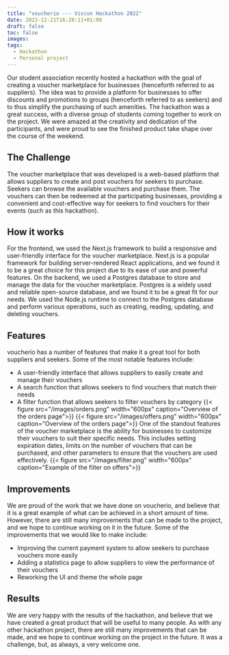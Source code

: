```yaml
---
title: "voucherio --- Viscon Hackathon 2022"
date: 2022-12-21T16:28:11+01:00
draft: false
toc: false
images:
tags:
  - Hackathon
  - Personal project
---
```

Our student association recently hosted a hackathon with the goal of creating a voucher marketplace for businesses (henceforth referred to as suppliers). The idea was to provide a platform for businesses to offer discounts and promotions to groups (henceforth referred to as seekers) and to thus simplify the purchasing of such amenities. The hackathon was a great success, with a diverse group of students coming together to work on the project. We were amazed at the creativity and dedication of the participants, and were proud to see the finished product take shape over the course of the weekend.
## The Challenge
The voucher marketplace that was developed is a web-based platform that allows suppliers to create and post vouchers for seekers to purchase. Seekers can browse the available vouchers and purchase them. The vouchers can then be redeemed at the participating businesses, providing a convenient and cost-effective way for seekers to find vouchers for their events (such as this hackathon).
## How it works
For the frontend, we used the Next.js framework to build a responsive and user-friendly interface for the voucher marketplace. Next.js is a popular framework for building server-rendered React applications, and we found it to be a great choice for this project due to its ease of use and powerful features. On the backend, we used a Postgres database to store and manage the data for the voucher marketplace. Postgres is a widely used and reliable open-source database, and we found it to be a great fit for our needs. We used the Node.js runtime to connect to the Postgres database and perform various operations, such as creating, reading, updating, and deleting vouchers.
## Features
voucherio has a number of features that make it a great tool for both suppliers and seekers. Some of the most notable features include:
* A user-friendly interface that allows suppliers to easily create and manage their vouchers
* A search function that allows seekers to find vouchers that match their needs
* A filter function that allows seekers to filter vouchers by category
{{< figure src="/images/orders.png" width="600px" caption="Overview of the orders page">}}
{{< figure src="/images/offers.png" width="600px" caption="Overview of the orders page">}}
One of the standout features of the voucher marketplace is the ability for businesses to customize their vouchers to suit their specific needs. This includes setting expiration dates, limits on the number of vouchers that can be purchased, and other parameters to ensure that the vouchers are used effectively.
{{< figure src="/images/filter.png" width="600px" caption="Example of the filter on offers">}}
## Improvements
We are proud of the work that we have done on voucherio, and believe that it is a great example of what can be achieved in a short amount of time. However, there are still many improvements that can be made to the project, and we hope to continue working on it in the future. Some of the improvements that we would like to make include:
* Improving the current payment system to allow seekers to purchase vouchers more easily
* Adding a statistics page to allow suppliers to view the performance of their vouchers
* Reworking the UI and theme the whole page
## Results
We are very happy with the results of the hackathon, and believe that we have created a great product that will be useful to many people. As with any other hackathon project, there are still many improvements that can be made, and we hope to continue working on the project in the future. It was a challenge, but, as always, a very welcome one.